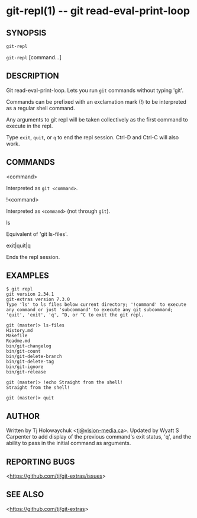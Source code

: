 git-repl(1) -- git read-eval-print-loop
=======================================

## SYNOPSIS

`git-repl`

`git-repl` [command...]

## DESCRIPTION

  Git read-eval-print-loop. Lets you run `git` commands without typing 'git'.

  Commands can be prefixed with an exclamation mark (!) to be interpreted as
  a regular shell command.

  Any arguments to git repl will be taken collectively as the first command
  to execute in the repl.

  Type `exit`, `quit`, or `q` to end the repl session. Ctrl-D and Ctrl-C
  will also work.

## COMMANDS

  &lt;command&gt;

  Interpreted as `git <command>`.

  !&lt;command&gt;

  Interpreted as `<command>` (not through `git`).

  ls

  Equivalent of 'git ls-files'.

  exit\|quit\|q

  Ends the repl session.


## EXAMPLES

    $ git repl
    git version 2.34.1
    git-extras version 7.3.0
    Type 'ls' to ls files below current directory; '!command' to execute any command or just 'subcommand' to execute any git subcommand; 'quit', 'exit', 'q', ^D, or ^C to exit the git repl.

    git (master)> ls-files
    History.md
    Makefile
    Readme.md
    bin/git-changelog
    bin/git-count
    bin/git-delete-branch
    bin/git-delete-tag
    bin/git-ignore
    bin/git-release

    git (master)> !echo Straight from the shell!
    Straight from the shell!

    git (master)> quit

## AUTHOR

Written by Tj Holowaychuk &lt;<tj@vision-media.ca>&gt;. Updated by Wyatt S Carpenter to add display of the previous command's exit status, 'q', and the ability to pass in the initial command as arguments.

## REPORTING BUGS

&lt;<https://github.com/tj/git-extras/issues>&gt;

## SEE ALSO

&lt;<https://github.com/tj/git-extras>&gt;
